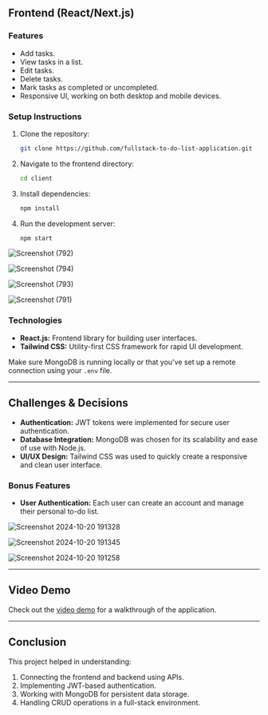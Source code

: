 
## Frontend (React/Next.js)

### Features
- Add tasks.
- View tasks in a list.
- Edit tasks.
- Delete tasks.
- Mark tasks as completed or uncompleted.
- Responsive UI, working on both desktop and mobile devices.
  
### Setup Instructions

1. Clone the repository:
   ```bash
   git clone https://github.com/fullstack-to-do-list-application.git
   ```

2. Navigate to the frontend directory:
   ```bash
   cd client
   ```

3. Install dependencies:
   ```bash
   npm install
   ```

4. Run the development server:
   ```bash
   npm start
   ```

![Screenshot (792)](https://github.com/user-attachments/assets/090eb57b-84f3-48b7-80e8-670f1cb87d47)

![Screenshot (794)](https://github.com/user-attachments/assets/2b11182e-782c-42cb-82ae-b542faf5274e)

![Screenshot (793)](https://github.com/user-attachments/assets/b0e6d108-da2d-40c8-9b27-b7f3e980d5f9)

![Screenshot (791)](https://github.com/user-attachments/assets/d70b290c-7ed4-4faa-bc13-a5dac955f344)

### Technologies
- **React.js:** Frontend library for building user interfaces.
- **Tailwind CSS:** Utility-first CSS framework for rapid UI development.



 

Make sure MongoDB is running locally or that you've set up a remote connection using your `.env` file.

---

## Challenges & Decisions
- **Authentication:** JWT tokens were implemented for secure user authentication.
- **Database Integration:** MongoDB was chosen for its scalability and ease of use with Node.js.
- **UI/UX Design:** Tailwind CSS was used to quickly create a responsive and clean user interface.
  
### Bonus Features
- **User Authentication:** Each user can create an account and manage their personal to-do list.


![Screenshot 2024-10-20 191328](https://github.com/user-attachments/assets/d62ef48c-d42f-4153-bd5e-2b5370eabe49)

![Screenshot 2024-10-20 191345](https://github.com/user-attachments/assets/f3934fda-1a64-48c5-ace6-196093e38a73)

![Screenshot 2024-10-20 191258](https://github.com/user-attachments/assets/7038e868-b70e-43a7-8704-267037f72f16)

---

## Video Demo
Check out the [video demo](https://your-demo-link) for a walkthrough of the application.

---

## Conclusion
This project helped in understanding:
1. Connecting the frontend and backend using APIs.
2. Implementing JWT-based authentication.
3. Working with MongoDB for persistent data storage.
4. Handling CRUD operations in a full-stack environment.
